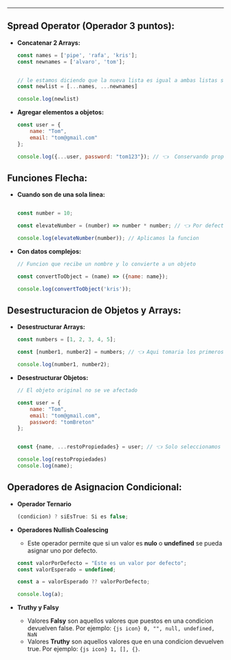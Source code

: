 
---

## Spread Operator (Operador 3 puntos):

- **Concatenar 2 Arrays:**
	```javascript
	const names = ['pipe', 'rafa', 'kris'];
	const newnames = ['alvaro', 'tom'];
	
	
	// le estamos diciendo que la nueva lista es igual a ambas listas suamadas
	const newlist = [...names, ...newnames]
	
	console.log(newlist)
	```

- **Agregar elementos a objetos:**
	```javascript
	const user = {
	    name: "Tom",
	    email: "tom@gmail.com"
	};

	console.log({...user, password: "tom123"}); // 👈  Conservando propiuedades y agregando nuevas
	```

## Funciones Flecha:

- **Cuando son de una sola linea:**
	```javascript
	
	const number = 10;
	
	const elevateNumber = (number) => number * number; // 👈 Por defecto puede retornar valores
	
	console.log(elevateNumber(number)); // Aplicamos la funcion
	```
	
- **Con datos complejos:**
	```javascript
	// Funcion que recibe un nombre y lo convierte a un objeto

	const convertToObject = (name) => ({name: name});

	console.log(convertToObject('kris'));	

	```


## Desestructuracion de Objetos y Arrays:

- **Desestructurar Arrays:**
	```javascript
	const numbers = [1, 2, 3, 4, 5];
	
	const [number1, number2] = numbers; // 👈 Aqui tomaria los primeros elementos
	
	console.log(number1, number2);
	```

- **Desestructurar Objetos:**
	```javascript
	// El objeto original no se ve afectado

	const user = {
	    name: "Tom",
	    email: "tom@gmail.com",
	    password: "tomBreton"
	};


	const {name, ...restoPropiedades} = user; // 👈 Solo seleccionamos las propiedades que deseamos

	console.log(restoPropiedades)	
	console.log(name);
	```


## Operadores de Asignacion Condicional:

- **Operador Ternario**
	```js
	(condicion) ? siEsTrue: Si es false;
	```


- **Operadores Nullish Coalescing** 
	- Este operador permite que si un valor es **nulo** o **undefined** se pueda asignar uno por defecto.
	
	```javascript
	const valorPorDefecto = "Este es un valor por defecto";
	const valorEsperado = undefined;
	
	const a = valorEsperado ?? valorPorDefecto;  
	
	console.log(a);
	
	```

- **Truthy y Falsy** 
	- Valores **Falsy** son aquellos valores que puestos en una condicion devuelven false. Por ejemplo: `{js icon} 0, "", null, undefined, NaN`
	- Valores **Truthy** son aquellos valores que en una condicion devuelven true. Por ejemplo: `{js icon} 1, [], {}`. 









